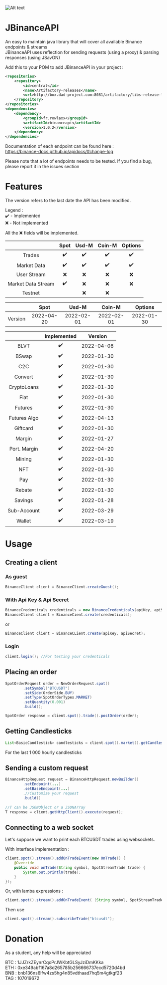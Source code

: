 ![Alt text](https://upload.wikimedia.org/wikipedia/commons/1/12/Binance_logo.svg)  

# JBinanceAPI
An easy to maintain java library that will cover all available Binance endpoints & streams  
JBinanceAPI uses reflection for sending requests (using a proxy) & parsing responses (using JSavON)  

Add this to your POM to add JBinanceAPI in your project :  
```xml
<repositories>
	<repository>
		<id>central</id>
		<name>Artifactory-releases</name>
		<url>http://box.dad-project.com:8081/artifactory/libs-release-local</url>
	</repository>
</repositories>
<dependencies>
	<dependency>
		<groupId>fr.rowlaxx</groupId>
		<artifactId>binanceapi</artifactId>
		<version>1.0.2</version>
	</dependency>
</dependencies>
```

Documentation of each endpoint can be found here :  
https://binance-docs.github.io/apidocs/#change-log

Please note that a lot of endpoints needs to be tested.
If you find a bug, please report it in the issues section

# Features

The version refers to the last date the API has been modified.  

Legend :  
✔️ - Implemented  
❌ - Not implemented  

All the ❌ fields will be implemented.

|                    | Spot | Usd-M | Coin-M | Options |
|:------------------:|:----:|:-----:|:------:|:-------:|
|       Trades       |  ✔️  |  ✔️  |   ✔️  |   ✔️    |
|     Market Data    |  ✔️  |  ✔️  |   ✔️  |   ✔️    |
|     User Stream    |  ❌  |  ❌  |   ❌  |   ❌    |
| Market Data Stream |  ✔️  |  ❌  |   ❌  |   ❌    |
|       Testnet      |      |  ❌  |   ❌  |          |

|         |    Spot    |    Usd-M   |   Coin-M   |   Options  |
|:-------:|:----------:|:----------:|:----------:|:----------:|
| Version | 2022-04-20 | 2022-02-01 | 2022-02-01 | 2022-01-30 |

|             | Implemented |   Version  |
|:-----------:|:-----------:|:----------:|
|     BLVT    |     ✔️     | 2022-04-08 |
|    BSwap    |     ✔️     | 2022-01-30 |
|     C2C     |     ✔️     | 2022-01-30 |
|   Convert   |     ✔️     | 2022-01-30 |
| CryptoLoans |     ✔️     | 2022-01-30 |
|     Fiat    |     ✔️     | 2022-01-30 |
|   Futures   |     ✔️     | 2022-01-30 |
| Futures Algo|     ✔️     | 2022-04-13 |
|   Giftcard  |     ✔️     | 2022-01-30 |
|    Margin   |     ✔️     | 2022-01-27 |
| Port. Margin|     ✔️     | 2022-04-20 |
|    Mining   |     ✔️     | 2022-01-30 |
|     NFT     |     ✔️     | 2022-01-30 |
|     Pay     |     ✔️     | 2022-01-30 |
|    Rebate   |     ✔️     | 2022-01-30 |
|   Savings   |     ✔️     | 2022-01-28 |
| Sub-Account |     ✔️     | 2022-03-29 |
|    Wallet   |     ✔️     | 2022-03-19 |

# Usage

## Creating a client

### As guest
```java
BinanceClient client = BinanceClient.createGuest();
```

### With Api Key & Api Secret

```java
BinanceCredenticals credenticals = new BinanceCredenticals(apiKey, apiSecret);
BinanceClient client = BinanceCient.create(credenticals);  
```
or 
 
```java
BinanceClient client = BinanceCLient.create(apiKey, apiSecret);
```
### Login
 
```java
client.login(); //For testing your credenticals
```
## Placing an order

```java
SpotOrderRequest order = NewOrderRequest.spot()
        .setSymbol("BTCUSDT")
        .setSide(OrderSide.BUY)
        .setType(SpotOrderTypes.MARKET)
        .setQuantity(0.001)
        .build();

SpotOrder response = client.spot().trade().postOrder(order);
```

## Getting Candlesticks

```java
List<BasicCandlestick> candlesticks = client.spot().market().getCandlesticks("BTCUSDT", Intervals.HOUR_1, 1000);
```
For the last 1 000 hourly candlesticks

## Sending a custom request
```java
BinanceHttpRequest request = BinanceHttpRequest.newBuilder()
        .setEndpoint(...)
        .setBaseEndpoint(...)
        .//Customize your request
        .build()
  
//T can be JSONObject or a JSONArray
T response = client.getHttpClient().execute(request);
```
## Connecting to a web socket
Let's suppose we want to print each BTCUSDT trades using websockets.  

With interface implementation : 
```java
client.spot().stream().addOnTradeEvent(new OnTrade() {
	@Override
	public void onTrade(String symbol, SpotStreamTrade trade) {
		System.out.println(trade);
	}
});
```
Or, with lamba expressions :
```java		
client.spot().stream().addOnTradeEvent( (String symbol, SpotStreamTrade trade) -> System.out.println(trade) );
```

Then use
```java
client.spot().stream().subscribeTrade("btcusdt");
```

# Donation
As a student, any help will be appreciated

BTC : 1JJZrkZEynrCqoPrJWKbtGLSyJziDmKKka  
ETH : 0xe349abf167a8d265785b256666737ecd5720d4bd  
BNB : bnb136ns6lfw4zs5hg4n85vdthaad7hq5m4gtkgf23  
TAG : 107019672  
